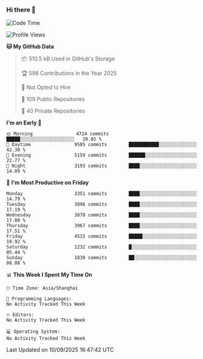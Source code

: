 ### Hi there 👋

<!--
**qbosen/qbosen** is a ✨ _special_ ✨ repository because its `README.md` (this file) appears on your GitHub profile.

Here are some ideas to get you started:

- 🔭 I’m currently working on ...
- 🌱 I’m currently learning ...
- 👯 I’m looking to collaborate on ...
- 🤔 I’m looking for help with ...
- 💬 Ask me about ...
- 📫 How to reach me: ...
- 😄 Pronouns: ...
- ⚡ Fun fact: ...
-->

<!--START_SECTION:waka-->
![Code Time](http://img.shields.io/badge/Code%20Time-2%2C111%20hrs%2036%20mins-blue)

![Profile Views](http://img.shields.io/badge/Profile%20Views-0-blue)

**🐱 My GitHub Data** 

> 📦 510.5 kB Used in GitHub's Storage 
 > 
> 🏆 598 Contributions in the Year 2025
 > 
> 🚫 Not Opted to Hire
 > 
> 📜 109 Public Repositories 
 > 
> 🔑 40 Private Repositories 
 > 
**I'm an Early 🐤** 

```text
🌞 Morning                4724 commits        █████░░░░░░░░░░░░░░░░░░░░   20.85 % 
🌆 Daytime                9585 commits        ███████████░░░░░░░░░░░░░░   42.30 % 
🌃 Evening                5159 commits        ██████░░░░░░░░░░░░░░░░░░░   22.77 % 
🌙 Night                  3193 commits        ████░░░░░░░░░░░░░░░░░░░░░   14.09 % 
```
📅 **I'm Most Productive on Friday** 

```text
Monday                   3351 commits        ████░░░░░░░░░░░░░░░░░░░░░   14.79 % 
Tuesday                  3896 commits        ████░░░░░░░░░░░░░░░░░░░░░   17.19 % 
Wednesday                3870 commits        ████░░░░░░░░░░░░░░░░░░░░░   17.08 % 
Thursday                 3967 commits        ████░░░░░░░░░░░░░░░░░░░░░   17.51 % 
Friday                   4515 commits        █████░░░░░░░░░░░░░░░░░░░░   19.92 % 
Saturday                 1232 commits        █░░░░░░░░░░░░░░░░░░░░░░░░   05.44 % 
Sunday                   1830 commits        ██░░░░░░░░░░░░░░░░░░░░░░░   08.08 % 
```


📊 **This Week I Spent My Time On** 

```text
🕑︎ Time Zone: Asia/Shanghai

💬 Programming Languages: 
No Activity Tracked This Week

🔥 Editors: 
No Activity Tracked This Week

💻 Operating System: 
No Activity Tracked This Week
```


 Last Updated on 10/09/2025 16:47:42 UTC
<!--END_SECTION:waka-->
